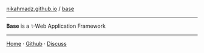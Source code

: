 [nikahmadz.github.io][1] / [base](https://nikahmadz.github.io/base)

***

**Base** is a ✨Web Application Framework

***

[Home][1] &middot; [Github][2] &middot; [Discuss][3]

[1]:https://nikahmadz.github.io
[2]:https://github.com/nikahmadz
[3]:https://github.com/nikahmadz/nikahmadz.github.io/discussions "Go to Discussion Room"
